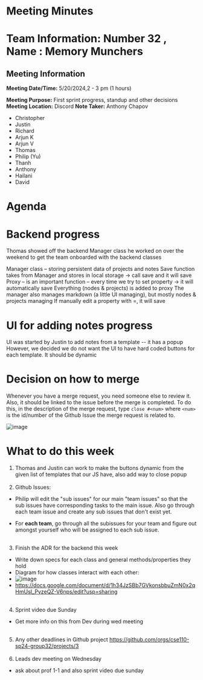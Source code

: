 # Meeting Minutes

# Team Information: Number 32 , Name : Memory Munchers
## Meeting Information

**Meeting Date/Time:** 5/20/2024,2 - 3 pm (1 hours) 

**Meeting Purpose:** First sprint progress, standup and other decisions
**Meeting Location:** Discord 
**Note Taker:** Anthony Chapov


- Christopher
- Justin
- Richard
- Arjun K
- Arjun V
- Thomas
- Philip (Yu)
- Thanh
- Anthony
- Hailani
- David

# Agenda


# Backend progress

Thomas showed off the backend Manager class he worked on over the weekend to get the team onboarded with the backend classes

Manager class – storing persistent data of projects and notes
Save function takes from Manager and stores in local storage -> call save and it will save
Proxy – is an important function – every time we try to set property -> it will automatically save
Everything (nodes & projects) is added to proxy
The manager also manages markdown (a little UI managing), but mostly nodes & projects managing
If manually edit a property with =, it will save

# UI for adding notes progress

UI was started by Justin to add notes from a template -- it has a popup
However, we decided we do not want the UI to have hard coded buttons for each template. It should be dynamic

# Decision on how to merge

Whenever you have a merge request, you need someone else to review it. Also, it should be linked to the issue before the merge is completed.
To do this, in the description of the merge request, type `close #<num>` where `<num>` is the id/number of the Github Issue the merge request is related to.

![image](https://github.com/cse110-sp24-group32/cse110-sp24-group32/assets/32114256/f3e7a75a-e7ff-4ea3-a75e-6bdaa653aecc)


# What to do this week

1. Thomas and Justin can work to make the buttons dynamic from the given list of templates that our JS have, also add way to close popup
<br><br>
2. Github Issues:
- Philip will edit the "sub issues" for our main "team issues" so that the sub issues have corresponding tasks to the main issue. Also go through each team issue and create any sub issues that don't exist yet.

- For **each team**, go through all the subissues for your team and figure out amongst yourself who will be assigned to each sub issue.
  <br><br>
3. Finish the ADR for the backend this week

- Write down specs for each class and general methods/properties they hold
- Diagram for how classes interact with each other:
- ![image](https://github.com/cse110-sp24-group32/cse110-sp24-group32/assets/32114256/ec968394-115f-4e8b-9655-3f9e30cb13b3)
- https://docs.google.com/document/d/1h34JzSBb7GVkonsbbuZmN0x2qHmUsI_PyzeQZ-V6nps/edit?usp=sharing
<br><br>
4. Sprint video due Sunday

- Get more info on this from Dev during wed meeting
<br><br>
5. Any other deadlines in Github project https://github.com/orgs/cse110-sp24-group32/projects/3
<br><br>
6. Leads dev meeting on Wednesday
- ask about prof 1-1 and also sprint video due sunday

